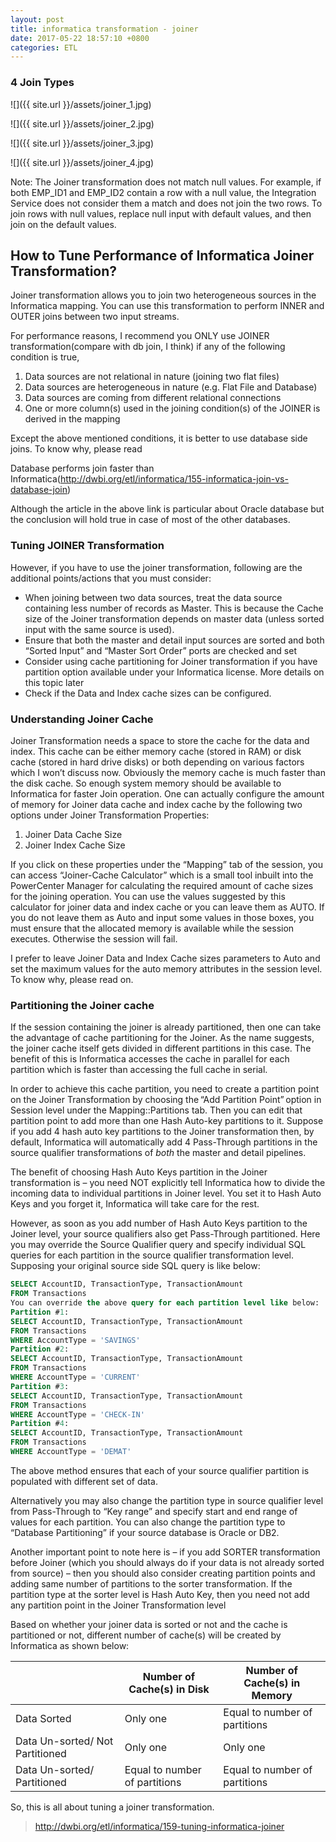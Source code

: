 ```yaml
---
layout: post
title: informatica transformation - joiner
date: 2017-05-22 18:57:10 +0800
categories: ETL
---
```


### 4 Join Types

![]({{ site.url }}/assets/joiner_1.jpg)

![]({{ site.url }}/assets/joiner_2.jpg)

![]({{ site.url }}/assets/joiner_3.jpg)

![]({{ site.url }}/assets/joiner_4.jpg)

Note: The Joiner transformation does not match null values. For example, if both EMP_ID1 and EMP_ID2 contain a row with a null value, the Integration Service does not consider them a match and does not join the two rows. To join rows with null values, replace null input with default values, and then join on the default values.

## How to Tune Performance of Informatica Joiner Transformation? 
Joiner transformation allows you to join two heterogeneous sources in the Informatica mapping. You can use this transformation to perform INNER and OUTER joins between two input streams. 

For performance reasons, I recommend you ONLY use JOINER transformation(compare with db join, I think) if any of the following condition is true, 

1. Data sources are not relational in nature (joining two flat files) 
2. Data sources are heterogeneous in nature (e.g. Flat File and Database) 
3. Data sources are coming from different relational connections 
4. One or more column(s) used in the joining condition(s) of the JOINER is derived in the mapping 

Except the above mentioned conditions, it is better to use database side joins. To know why, please read  

Database performs join faster than Informatica(http://dwbi.org/etl/informatica/155-informatica-join-vs-database-join) 

Although the article in the above link is particular about Oracle database but the conclusion will hold true in case of most of the other databases. 

### Tuning JOINER Transformation 
However, if you have to use the joiner transformation, following are the additional points/actions that you must consider: 

- When joining between two data sources, treat the data source containing less number of records as Master. This is because the Cache size of the Joiner transformation depends on master data (unless sorted input with the same source is used). 
- Ensure that both the master and detail input sources are sorted and both “Sorted Input” and “Master Sort Order” ports are checked and set 
- Consider using cache partitioning for Joiner transformation if you have partition option available under your Informatica license. More details on this topic later 
- Check if the Data and Index cache sizes can be configured. 
 
### Understanding Joiner Cache 

Joiner Transformation needs a space to store the cache for the data and index. This cache can be either memory cache (stored in RAM) or disk cache (stored in hard drive disks) or both depending on various factors which I won’t discuss now. Obviously the memory cache is much faster than the disk cache. So enough system memory should be available to Informatica for faster Join operation. One can actually configure the amount of memory for Joiner data cache and index cache by the following two options under Joiner Transformation Properties: 

1. Joiner Data Cache Size 
2. Joiner Index Cache Size 

If you click on these properties under the “Mapping” tab of the session, you can access “Joiner-Cache Calculator” which is a small tool inbuilt into the PowerCenter Manager for calculating the required amount of cache sizes for the joining operation. You can use the values suggested by this calculator for joiner data and index cache or you can leave them as AUTO. If you do not leave them as Auto and input some values in those boxes, you must ensure that the allocated memory is available while the session executes. Otherwise the session will fail. 

I prefer to leave Joiner Data and Index Cache sizes parameters to Auto and set the maximum values for the auto memory attributes in the session level. To know why, please read on. 

### Partitioning the Joiner cache 

If the session containing the joiner is already partitioned, then one can take the advantage of cache partitioning for the Joiner. As the name suggests, the joiner cache itself gets divided in different partitions in this case. The benefit of this is Informatica accesses the cache in parallel for each partition which is faster than accessing the full cache in serial. 

In order to achieve this cache partition, you need to create a partition point on the Joiner Transformation by choosing the “Add Partition Point” option in Session level under the Mapping::Partitions tab. Then you can edit that partition point to add more than one Hash Auto-key partitions to it. Suppose if you add 4 hash auto key partitions to the Joiner transformation then, by default, Informatica will automatically add 4 Pass-Through partitions in the source qualifier transformations of *both* the master and detail pipelines. 

The benefit of choosing Hash Auto Keys partition in the Joiner transformation is – you need NOT explicitly tell Informatica how to divide the incoming data to individual partitions in Joiner level. You set it to Hash Auto Keys and you forget it, Informatica will take care for the rest. 

However, as soon as you add number of Hash Auto Keys partition to the Joiner level, your source qualifiers also get Pass-Through partitioned. Here you may override the Source Qualifier query and specify individual SQL queries for each partition in the source qualifier transformation level. Supposing your original source side SQL query is like below: 
``` sql
SELECT AccountID, TransactionType, TransactionAmount  
FROM Transactions 
You can override the above query for each partition level like below: 
Partition #1: 
SELECT AccountID, TransactionType, TransactionAmount  
FROM Transactions  
WHERE AccountType = 'SAVINGS' 
Partition #2: 
SELECT AccountID, TransactionType, TransactionAmount  
FROM Transactions  
WHERE AccountType = 'CURRENT' 
Partition #3: 
SELECT AccountID, TransactionType, TransactionAmount  
FROM Transactions  
WHERE AccountType = 'CHECK-IN' 
Partition #4: 
SELECT AccountID, TransactionType, TransactionAmount  
FROM Transactions  
WHERE AccountType = 'DEMAT' 
```
The above method ensures that each of your source qualifier partition is populated with different set of data. 

Alternatively you may also change the partition type in source qualifier level from Pass-Through to “Key range” and specify start and end range of values for each partition. You can also change the partition type to “Database Partitioning” if your source database is Oracle or DB2. 

Another important point to note here is – if you add SORTER transformation before Joiner (which you should always do if your data is not already sorted from source) – then you should also consider creating partition points and adding same number of partitions to the sorter transformation. If the partition type at the sorter level is Hash Auto Key, then you need not add any partition point in the Joiner Transformation level 

Based on whether your joiner data is sorted or not and the cache is partitioned or not, different number of cache(s) will be created by Informatica as shown below: 
 
| | Number of Cache(s) in Disk | Number of Cache(s) in Memory |
| ----- | ----- | ----- |
| Data Sorted | Only one | Equal to number of partitions |
| Data Un-sorted/ Not Partitioned | Only one | Only one |
| Data Un-sorted/ Partitioned | Equal to number of partitions | Equal to number of partitions |

So, this is all about tuning a joiner transformation. 

> http://dwbi.org/etl/informatica/159-tuning-informatica-joiner  
